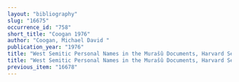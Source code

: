 ```yaml
---
layout: "bibliography"
slug: "16675"
occurrence_id: "758"
short_title: "Coogan 1976"
author: "Coogan, Michael David "
publication_year: "1976"
title: "West Semitic Personal Names in the Murašû Documents, Harvard Semitic Monographs 7 (Missoula)"
title: "West Semitic Personal Names in the Murašû Documents, Harvard Semitic Monographs 7 (Missoula)"
previous_item: "16678"
---
```

